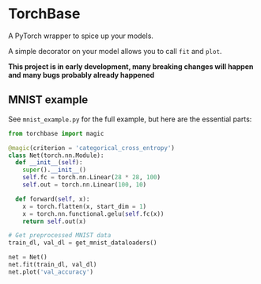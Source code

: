 # TorchBase

A PyTorch wrapper to spice up your models.

A simple decorator on your model allows you to call `fit` and `plot`.

**This project is in early development, many breaking changes will happen and many bugs probably already happened**

## MNIST example
See `mnist_example.py` for the full example, but here are the essential parts:

```python
from torchbase import magic

@magic(criterion = 'categorical_cross_entropy')
class Net(torch.nn.Module):
  def __init__(self):
    super().__init__()
    self.fc = torch.nn.Linear(28 * 28, 100)
    self.out = torch.nn.Linear(100, 10)

  def forward(self, x):
    x = torch.flatten(x, start_dim = 1)
    x = torch.nn.functional.gelu(self.fc(x))
    return self.out(x)

# Get preprocessed MNIST data
train_dl, val_dl = get_mnist_dataloaders()

net = Net()
net.fit(train_dl, val_dl)
net.plot('val_accuracy')
```
